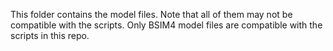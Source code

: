 This folder contains the model files. Note that all of them may not be compatible with the scripts. Only BSIM4 model files are compatible with the scripts in this repo.
